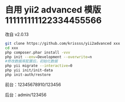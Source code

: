 # 自用 yii2 advanced 模版111111111122334455566

改自 v2.0.13

```bash
git clone https://github.com/krissss/yii2advanced xxx
cd xxx
php composer.phar install -vvv
php init --env=Development --overwrite=n
#修改数据库配置后，初始化数据
php yii migrate --interactive=0
php yii init/init-data
php init-auth/restore
```

前台：12345678910/123456

后台：admin/123456